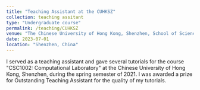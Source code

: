 ```yaml
---
title: "Teaching Assistant at the CUHKSZ"
collection: teaching assitant
type: "Undergraduate course"
permalink: /teaching/CUHKSZ
venue: "The Chinese University of Hong Kong, Shenzhen, School of Science and Engineering"
date: 2023-07-01
location: "Shenzhen, China"
---
```

I served as a teaching assistant and gave several tutorials for the course "CSC1002: Computational Laboratory" at the Chinese University of Hong Kong, Shenzhen, during the spring semester of 2021. I was awarded a prize for Outstanding Teaching Assistant for the quality of my tutorials.
